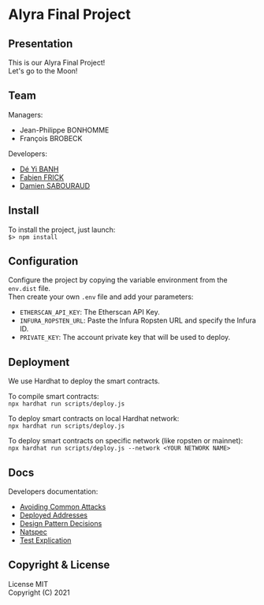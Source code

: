 # Alyra Final Project

## Presentation

This is our Alyra Final Project!<br />
Let's go to the Moon!

## Team

Managers:

-   Jean-Philippe BONHOMME
-   François BROBECK

Developers:

-   [Dé Yi BANH](https://github.com/deyibanh)
-   [Fabien FRICK](https://github.com/lostmind84)
-   [Damien SABOURAUD](https://github.com/MB2M)

## Install

To install the project, just launch:<br />
`$> npm install`

## Configuration

Configure the project by copying the variable environment from the `env.dist` file.<br />
Then create your own `.env` file and add your parameters:

-   `ETHERSCAN_API_KEY`: The Etherscan API Key.
-   `INFURA_ROPSTEN_URL`: Paste the Infura Ropsten URL and specify the Infura ID.
-   `PRIVATE_KEY`: The account private key that will be used to deploy.

## Deployment

We use Hardhat to deploy the smart contracts.

To compile smart contracts:<br />
`npx hardhat run scripts/deploy.js`

To deploy smart contracts on local Hardhat network:<br />
`npx hardhat run scripts/deploy.js`

To deploy smart contracts on specific network (like ropsten or mainnet):<br />
`npx hardhat run scripts/deploy.js --network <YOUR NETWORK NAME>`

## Docs

Developers documentation:

-   [Avoiding Common Attacks](./docs/developers/avoiding_common_attacks.md)
-   [Deployed Addresses](./docs/developers/deployed_addresses.md)
-   [Design Pattern Decisions](./docs/developers/design_pattern_decisions.md)
-   [Natspec](./docs/developers/natspec.md)
-   [Test Explication](./docs/developers/test_explication.md)

## Copyright & License

License MIT<br />
Copyright (C) 2021
